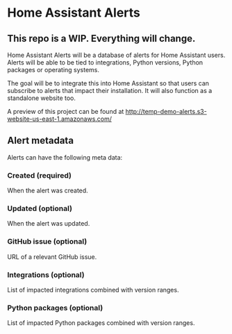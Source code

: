 # Home Assistant Alerts

## This repo is a WIP. Everything will change.

Home Assistant Alerts will be a database of alerts for Home Assistant users. Alerts will be able to be tied to integrations, Python versions, Python packages or operating systems.

The goal will be to integrate this into Home Assistant so that users can subscribe to alerts that impact their installation. It will also function as a standalone website too.

A preview of this project can be found at http://temp-demo-alerts.s3-website-us-east-1.amazonaws.com/

## Alert metadata

Alerts can have the following meta data:

### Created (required)

When the alert was created.

### Updated (optional)

When the alert was updated.

### GitHub issue (optional)

URL of a relevant GitHub issue.

### Integrations (optional)

List of impacted integrations combined with version ranges.

### Python packages (optional)

List of impacted Python packages combined with version ranges.
